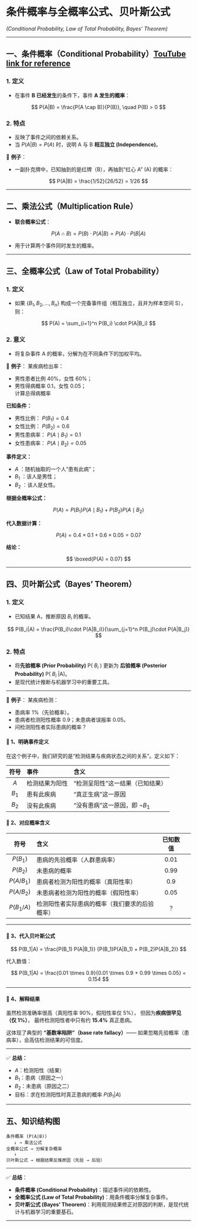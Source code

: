 

# 条件概率与全概率公式、贝叶斯公式

*(Conditional Probability, Law of Total Probability, Bayes’ Theorem)*

---

## 一、条件概率（Conditional Probability）[TouTube link for reference](https://www.youtube.com/watch?v=H02B3aMNKzE)

### 1. 定义

* 在事件 **B 已经发生**的条件下，事件 **A 发生的概率**：

$$
P(A|B) = \frac{P(A \cap B)}{P(B)}, \quad P(B) > 0
$$

### 2. 特点

* 反映了事件之间的依赖关系。
* 当 $P(A|B) = P(A)$ 时，说明 A 与 B **相互独立 (Independence)**。

📍 **例子**：

* 一副扑克牌中，已知抽到的是红牌（B），再抽到“红心 A” (A) 的概率：

$$
P(A|B) = \frac{1/52}{26/52} = 1/26
$$

---

## 二、乘法公式（Multiplication Rule）

* **联合概率公式**：

$$
P(A \cap B) = P(B) \cdot P(A|B) = P(A) \cdot P(B|A)
$$

* 用于计算两个事件同时发生的概率。

---

## 三、全概率公式（Law of Total Probability）

### 1. 定义

* 如果 $\{B_1,B_2,\dots,B_n\}$ 构成一个完备事件组（相互独立，且并为样本空间 S），则：

$$
P(A) = \sum_{i=1}^n P(B_i) \cdot P(A|B_i)
$$

### 2. 意义

* 将复杂事件 A 的概率，分解为在不同条件下的加权平均。

📍 **例子**：
某疾病检出率：

* 男性患者比例 40%，女性 60%；  
* 男性得病概率 0.1，女性 0.05；  
计算总得病概率  

**已知条件：**

* 男性比例： $P(B_1) = 0.4$
* 女性比例： $P(B_2) = 0.6$
* 男性患病率： $P(A \mid B_1) = 0.1$
* 女性患病率： $P(A \mid B_2) = 0.05$



**事件定义：**

* $A$ ：随机抽取的一个人“患有此病”；
* $B_1$ ：该人是男性；
* $B_2$ ：该人是女性。



**根据全概率公式：**

$$
P(A) = P(B_1)P(A \mid B_1) + P(B_2)P(A \mid B_2)
$$



**代入数据计算：**

$$
P(A) = 0.4 \times 0.1 + 0.6 \times 0.05 = 0.07
$$



**结论：**

$$
\boxed{P(A) = 0.07}
$$

---

## 四、贝叶斯公式（Bayes’ Theorem）

### 1. 定义

* 已知结果 A，推断原因 $B_i$ 的概率。

$$
P(B_i|A) = \frac{P(B_i)\cdot P(A|B_i)}{\sum_{j=1}^n P(B_j)\cdot P(A|B_j)}
$$

### 2. 特点

* 将**先验概率 (Prior Probability)** P( $B_i$ ) 更新为 **后验概率 (Posterior Probability)** P( $B_i$ |A)。
* 是现代统计推断与机器学习中的重要工具。
  
---

📍 **例子**：
某疾病检测：

* 患病率 1%（先验概率）。
* 患病者检测阳性概率 0.9；未患病者误报率 0.05。
* 问检测阳性者实际患病的概率？


#### 🧩 1、明确事件定义

在这个例子中，我们研究的是“检测结果与疾病状态之间的关系”。定义如下：

|   符号  | 事件      | 含义                      |
| :---: | :------ | :---------------------- |
|  $A$  | 检测结果为阳性 | “检测呈阳性”这一结果（已知结果）       |
| $B_1$ | 患有此疾病   | “真正生病”这一原因              |
| $B_2$ | 没有此疾病   | “没有患病”这一原因，即 $\neg B_1$ |



#### 📘 2、对应概率含义

|    符号    | 含义             |           已知数值          |        |
| :------: | :------------- | :---------------------: | ------ |
| $P(B_1)$ | 患病的先验概率（人群患病率） |          $0.01$         |        |
| $P(B_2)$ | 未患病的概率         |          $0.99$         |        |
|   $P(A/ B_1)$          |    患病者检测为阳性的概率（真阳性率）    | $0.9$  |
|   $P(A/B_2)$          |    未患病者检测为阳性的概率（假阳性率）   | $0.05$ |
|  $P(B_1/A)$            | 检测阳性者实际患病的概率（我们要求的后验概率） | ？      |

---

#### 🧮 3、代入贝叶斯公式

$$
P(B_1|A) =
\frac{P(B_1) P(A|B_1)}
{P(B_1)P(A|B_1) + P(B_2)P(A|B_2)}
$$

代入数值：

$$
P(B_1|A) =
\frac{0.01 \times 0.9}{0.01 \times 0.9 + 0.99 \times 0.05}
= 0.154
$$

---

#### 🧠 4、解释结果

虽然检测准确率很高（真阳性率 90%，假阳性率仅 5%），
但因为**疾病很罕见（仅 1%）**，
最终检测阳性者中只有约 **15.4%** 真正患病。

这体现了典型的 **“基数率陷阱”（base rate fallacy）**——
如果忽略先验概率（患病率），会高估检测结果的可信度。

---

✅ **总结：**

* $A$：检测阳性（结果）
* $B_1$：患病（原因之一）
* $B_2$：未患病（原因之二）
* 目标：求在检测阳性时真正患病的概率 $P(B_1|A)$

---




## 五、知识结构图

```
条件概率 (P(A|B))
   ↓ → 乘法公式
全概率公式 → 分解复杂概率
   ↓
贝叶斯公式 → 根据结果反推原因（先验 → 后验）
```

---

✅ **总结**：

* **条件概率 (Conditional Probability)**：描述事件间的依赖性。
* **全概率公式 (Law of Total Probability)**：用条件概率分解复杂事件。
* **贝叶斯公式 (Bayes’ Theorem)**：利用观测结果修正对原因的判断，是现代统计与机器学习的重要基石。

---


